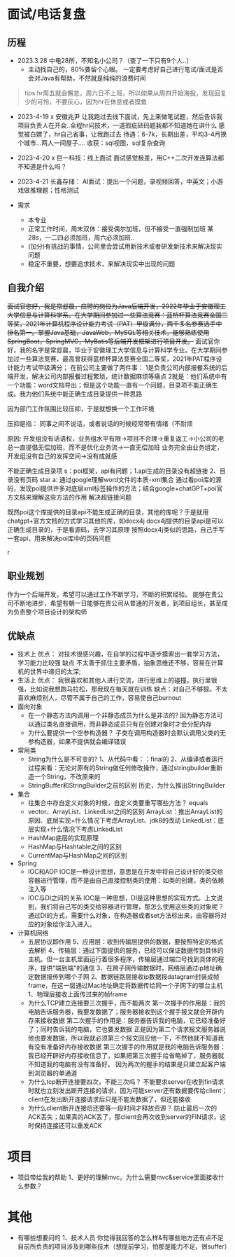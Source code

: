 # 面试/电话复盘
## 历程
* 2023.3.28
中电28所，不知名小公司？（查了一下只有9个人..）
    * 主动找自己的，80%要留个心眼。
    一定要考虑好自己进行笔试/面试是否会对Java有帮助，不然就是纯纯的浪费时间
> tips:hr周五就会懈怠，周六日不上班，所以如果从周四开始海投，发现回复少的可怜，不要灰心，因为hr在休息或者摸鱼
* 2023-4-19
x 安徽兆尹
让我跑过去线下面试，先上来做笔试题，然后告诉我项目负责人在开会..全程hr问技术，一道瑕疵砝码题我都不知道她在讲什么
感觉被白嫖了，hr自己省事，让我跑过去
待遇：6-7k，长期出差，平均3-4月换个城市...两人一间屋子....
收获：sql视图，sql复杂查询
* 2023-4-20
x 巨一科技：线上面试
面试感觉极差，用C++二次开发连算法都不知道是什么吗？
* 2023-4-21
长鑫存储：
AI面试：提出一个问题，录视频回答，中英文；小游戏做推理题；性格测试

* 需求
    * 本专业
    * 正常工作时间，周末双休：接受偶尔加班，但不接受一直强制加班
    某28s，一二四必须加班，周六必须加班..
    * (加分)有挑战的事情，公司里会尝试用新技术或者研发新技术来解决现实问题
    * 稳定不重要，想要追求技术，来解决现实中出现的问题
    
## 自我介绍
~~面试官您好，我是常邶晨，应聘的岗位为Java后端开发，2022年毕业于安徽理工大学信息与计算科学系。在大学期间参加过一些算法竞赛：蓝桥杯算法竞赛全国二等奖，2021年计算机程序设计能力考试（PAT）甲级满分，两千多名参赛选手中排名第一。掌握Java基础，JavaWeb，MySQL等相关技术，能够熟练使用SpringBoot，SpringMVC，MyBatis等后端开发框架进行项目开发。~~
面试官你好，我的名字是常邶晨，毕业于安徽理工大学信息与计算科学专业。在大学期间参加过一些算法竞赛，最高曾获得蓝桥杯算法竞赛全国二等奖，2021年PAT程序设计能力考试甲级满分；
在前公司主要做了两件事：
1是负责公司内部报餐系统的后端开发，解决公司内部报餐过程繁琐，统计数据麻烦等痛点
2就是：他们系统中有一个功能：word文档导出；但是这个功能一直有一个问题，目录项不能正确生成。我为他们系统中能正确生成目录提供一种思路

因为部门工作氛围比较压抑，于是就想换一个工作环境

压抑是指：
同事之间不说话，或者说话的时候经常带有情绪（不耐烦

原因:
开发组没有话语权，业务组水平有限->项目不合理->重复返工->小公司的老总一直提倡无偿加班，而不是优化业务流->一直无偿加班
业务完全由业务组定，开发组没有自己的发挥空间->没有成就感


不能正确生成目录项
s：poi框架，api有问题；1.api生成的目录没有超链接 2、目录没有页码
star
a:
通过google理解word文件的本质-xml集合
通过看poi库的源码，发现poi提供许多对底层xml标签操作的方法；结合google+chatGPT+poi官方文档来理解这些方法的作用
解决超链接问题

既然poi这个库提供的目录api不能生成正确的目录，其他的库呢？于是就用chatgpt+官方文档的方式学习其他的库，如docx4j
docx4j提供的目录api是可以正确生成目录的，于是看源码，去学习其原理
按照docx4j类似的思路，自己手写一套api，用来解决poi库中的页码问题

r

## 职业规划
作为一个后端开发，希望可以通过工作不断学习，不断的积累经验。
能够在贵公司不断地进步，希望有朝一日能够在贵公司从普通的开发者，到项目组长，甚至成为负责整个项目设计的架构师
## 优缺点
* 技术上
优点：
对技术很感兴趣，在自学的过程中逐步摸索出一套学习方法，学习能力比较强
缺点
不太善于抓住主要矛盾，抽象思维还不够，容易在计算机的世界中递归的太深;
* 生活上
优点：
我很喜欢和其他人进行交流，进行思维上的碰撞。执行里很强，比如说我想跑马拉松，那我现在每天就在训练
缺点：对自己不够狠。不太喜欢麻烦别人，尽管不属于自己的工作，容易使自己burnout
* 面向对象
    * 在⼀个静态⽅法内调⽤⼀个⾮静态成员为什么是⾮法的?
    因为静态方法可以通过类名直接调用，而非静态成员只有在创建对象时才会分配内存
    * 为什么要提供一个空参构造器？
    子类在调用构造器时会默认调用父类的无参构造器，如果不提供就会编译错误
* 常用类
    * String为什么是不可变的?
    1、从代码中看：：final的
    2、从编译或者运行过程来看：无论对原有的String做任何修改操作，通过stringbuilder重新造一个String，不改原来的
    * StringBuffer和StringBuilder之前的区别
    历史，为什么推出StringBuilder
* 集合
    * 往集合中存自定义对象的时候，自定义类要重写哪些方法？
    equals
    * vector、ArrayList、LinkedList之间的区别
    ArrayList：推出ArrayList的原因、底层实现+什么情况下考虑ArrayList、jdk8的改动
    LinkedList：底层实现+什么情况下考虑LinkedList
    * HashMap底层的实现原理
    * HashMap与Hashtable之间的区别
    * CurrentMap与HashMap之间的区别
* Spring
    * IOC和AOP
    IOC是一种设计思想，意思是在开发中将自己设计好的类交给容器进行管理，而不是由自己直接控制类的使用：如类的创建，类的依赖注入等
    * IOC与DI之间的关系
    IOC是一种思想，DI是这种思想的实现方式。上文说到，我们将自己写的类交给容器进行管理，那怎么使用这些类的对象呢？通过DI的方式，需要什么对象，在构造器或者set方法标出来，由容器将对应的对象给你注入进入。
* 计算机网络
    * 五层协议即作用
    5、应用层：收到传输层提供的数据，要按照特定的格式去解析
    4、传输层：通过下面提供的服务，已经可以保证数据传到具体的主机。但一台主机里面运行着很多程序，传输层通过端口号找到具体的程序，提供“端到端”的通信
    3、在跨子网传输数据时，网络层通过ip地址确定数据报传到哪个子网
    2、数据链路层接收ip数据报datagram封装成帧frame，在这一层通过Mac地址确定将数据传给同一个子网下的哪台主机
    1、物理层接收上面传过来的帧frame
    * 为什么TCP建立连接要三次握手，而不能两次
    第一次握手的作用是：我的电脑告诉服务器，我要发数据了；服务器接收到这个握手报文就会开辟内存来接收数据
    第二次握手的作用是：服务器告诉我的电脑，它已经准备好了；同时告诉我的电脑，它也要发数据
    正是因为第二个请求报文服务器说他也要发数据，所以我就必须第三个报文回应他一下，不然他就不知道我有没有准备好内存接收数据
    第三次握手的作用就是我的电脑告诉服务器：我已经开辟好内存接收信息了，如果把第三次握手给省略掉了，服务器就不知道我的电脑有没有准备好。
    因为两次的握手的结果是只建立起客户端到浏览器的单通道
    * 为什么tcp断开连接要四次，不能三次吗？
    不能要求server在收到fin请求时就也立刻发出断开连接的请求，因为可能server还有数据要传给client；client在发出断开连接请求后只是不能发数据了，但还能接收
    * 为什么client断开连接后还要等一段时间才释放资源？
    防止最后一次的ACK丢失；如果真的ACK丢了，那client会再次收到server的FIN请求，这时保持连接还可以重发ACK

# 项目
* 项目带给我的帮助
1、更好的理解mvc。为什么需要mvc&service里面接收什么参数？

# 其他
* 有哪些想要问的
1、技术人员
你觉得我回答的怎么样&有哪些地方还有点不足
目前所负责的项目涉及到哪些技术（想提前学习，怕那是能力不足，很suffer）